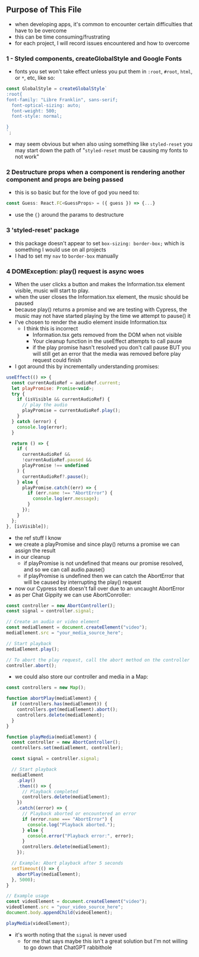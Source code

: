 ## Purpose of This File

- when developing apps, it's common to encounter certain difficulties that have to be overcome
- this can be time consuming/frustrating
- for each project, I will record issues encountered and how to overcome

### 1 - Styled components, createGlobalStyle and Google Fonts

- fonts you set won't take effect unless you put them in `:root`, `#root`, `html`, or `*`, etc, like so:

```js
const GlobalStyle = createGlobalStyle`
:root{
font-family: "Libre Franklin", sans-serif;
  font-optical-sizing: auto;
  font-weight: 500;
  font-style: normal;

}
`;
```

- may seem obvious but when also using something like `styled-reset` you may start down the path of "`styled-reset` must be causing my fonts to not work"

### 2 Destructure props when a component is rendering another component and props are being passed

- this is so basic but for the love of god you need to:

```js
const Guess: React.FC<GuessProps> = ({ guess }) => {...}
```

- use the `{}` around the params to destructure

### 3 'styled-reset' package

- this package doesn't appear to set `box-sizing: border-box;` which is something I would use on all projects
- I had to set my `nav` to `border-box` manually

### 4 DOMException: play() request is async woes

- When the user clicks a button and makes the Information.tsx element visible, music will start to play.
- when the user closes the Information.tsx element, the music should be paused
- because play() returns a promise and we are testing with Cypress, the music may not have started playing by the time we attempt to pause() it
- I've chosen to render the audio element inside Information.tsx
  - I think this is incorrect
    - Information.tsx gets removed from the DOM when not visible
    - Your cleanup function in the useEffect attempts to call pause
    - if the play promise hasn't resolved you don't call pause BUT you
      will still get an error that the media was removed before play request could finish
- I got around this by incrementally understanding promises:

```js
useEffect(() => {
  const currentAudioRef = audioRef.current;
  let playPromise: Promise<void>;
  try {
    if (isVisible && currentAudioRef) {
      // play the audio
      playPromise = currentAudioRef.play();
    }
  } catch (error) {
    console.log(error);
  }

  return () => {
    if (
      currentAudioRef &&
      !currentAudioRef.paused &&
      playPromise !== undefined
    ) {
      currentAudioRef?.pause();
    } else {
      playPromise.catch((err) => {
        if (err.name !== "AbortError") {
          console.log(err.message);
        }
      });
    }
  };
}, [isVisible]);
```

- the ref stuff I know
- we create a playPromise and since play() returns a promise we can assign the result
- in our cleanup
  - if playPromise is not undefined that means our promise resolved, and so we can call audio.pause()
  - if playPromise is undefined then we can catch the AbortError that will
    be caused by interrupting the play() request
- now our Cypress test doesn't fall over due to an uncaught AbortError
- as per Chat Gippity we can use AbortConroller:

```js
const controller = new AbortController();
const signal = controller.signal;

// Create an audio or video element
const mediaElement = document.createElement("video");
mediaElement.src = "your_media_source_here";

// Start playback
mediaElement.play();

// To abort the play request, call the abort method on the controller
controller.abort();
```

- we could also store our controller and media in a Map:

```js
const controllers = new Map();

function abortPlay(mediaElement) {
  if (controllers.has(mediaElement)) {
    controllers.get(mediaElement).abort();
    controllers.delete(mediaElement);
  }
}

function playMedia(mediaElement) {
  const controller = new AbortController();
  controllers.set(mediaElement, controller);

  const signal = controller.signal;

  // Start playback
  mediaElement
    .play()
    .then(() => {
      // Playback completed
      controllers.delete(mediaElement);
    })
    .catch((error) => {
      // Playback aborted or encountered an error
      if (error.name === "AbortError") {
        console.log("Playback aborted.");
      } else {
        console.error("Playback error:", error);
      }
      controllers.delete(mediaElement);
    });

  // Example: Abort playback after 5 seconds
  setTimeout(() => {
    abortPlay(mediaElement);
  }, 5000);
}

// Example usage
const videoElement = document.createElement("video");
videoElement.src = "your_video_source_here";
document.body.appendChild(videoElement);

playMedia(videoElement);
```

- it's worth noting that the `signal` is never used
  - for me that says maybe this isn't a great solution but I'm not willing to go down that ChatGPT rabbithole
